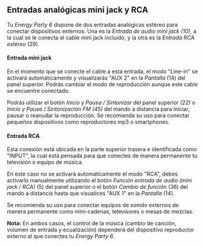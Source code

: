 ## Entradas analógicas mini jack y RCA

Tu *Energy Party 6* dispone de dos entradas analógicas estéreo para conectar dispositivos externos. Una es la *Entrada de audio mini jack (10)*, a la cual se le conecta el cable mini jack incluido, y la otra es la *Entrada RCA estéreo* (29). 

#### Entrada mini jack
En el momento que se conecte el cable a esta entrada, el modo "Line-in" se activará automáticamente y visualizarás "AUX 2" en la *Pantalla* (14) del panel superior. Podrás cambiar el modo de reproducción aunque este cable se encuentre conectado.

Podrás utilizar el botón *Inicio y Pausa / Sintonizar* del panel superior *(22)* o *Inicio y Pausa / Sintonización FM (45)* del mando a distancia para iniciar, pausar o reanudar la reproducción.
Se recomienda su uso para conectar pequeños dispositivos como reproductores mp3 o smartphones. 

#### Entrada RCA
Esta conexión está ubicada en la parte superior trasera e identificada como "INPUT", la cual está pensada para que conectes de manera permanente tu televisión o equipo de música. 

En este caso no se activará automáticamente el modo "RCA", debes activarlo manualmente utilizando el botón *Función entrada de audio (mini jack / RCA)* (5) del panel superior o el botón *Cambio de función* (36) del mando a distancia hasta que visualices "AUX 1" en la *Pantalla* (14).

Se recomienda su uso para conectar equipos de sonido externos de manera permanente como mini-cadenas, televisores o mesas de mezclas. 

**Nota:** En ambos casos, el control de la música (cambio de canción, volumen de entrada y ecualización) dependerá del dispositivo reproductor externo al que conectes tu *Energy Party 6*.


